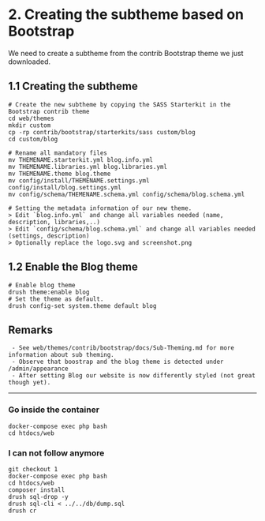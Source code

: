 # 2. Creating the subtheme based on Bootstrap

We need to create a subtheme from the contrib Bootstrap theme we just downloaded.

## 1.1 Creating the subtheme
```
# Create the new subtheme by copying the SASS Starterkit in the Bootstrap contrib theme
cd web/themes
mkdir custom
cp -rp contrib/bootstrap/starterkits/sass custom/blog
cd custom/blog

# Rename all mandatory files
mv THEMENAME.starterkit.yml blog.info.yml
mv THEMENAME.libraries.yml blog.libraries.yml
mv THEMENAME.theme blog.theme
mv config/install/THEMENAME.settings.yml config/install/blog.settings.yml
mv config/schema/THEMENAME.schema.yml config/schema/blog.schema.yml

# Setting the metadata information of our new theme.
> Edit `blog.info.yml` and change all variables needed (name, description, libraries,..)
> Edit `config/schema/blog.schema.yml` and change all variables needed (settings, description)
> Optionally replace the logo.svg and screenshot.png
```

## 1.2 Enable the Blog theme
```
# Enable blog theme
drush theme:enable blog
# Set the theme as default.
drush config-set system.theme default blog
```


## Remarks

```
 - See web/themes/contrib/bootstrap/docs/Sub-Theming.md for more information about sub theming.
 - Observe that boostrap and the blog theme is detected under /admin/appearance
 - After setting Blog our website is now differently styled (not great though yet).
```

---

### Go inside the container
```
docker-compose exec php bash
cd htdocs/web
```

### I can not follow anymore

```
git checkout 1
docker-compose exec php bash
cd htdocs/web
composer install
drush sql-drop -y
drush sql-cli < ../../db/dump.sql
drush cr
```